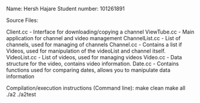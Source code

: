 Name: Hersh Hajare
Student number: 101261891

Source Files: 

Client.cc - Interface for downloading/copying a channel
ViewTube.cc - Main application for channel and video management 
ChannelList.cc - List of channels, used for managing of channels
Channel.cc - Contains a list if Videos, used for manipulation of the videoList and channel itself. 
VideoList.cc - List of videos, used for managing videos
Video.cc - Data structure for the video, contains video information.
Date.cc - Contains functions used for comparing dates, allows you to manipulate data information

Compilation/execution instructions (Command line):
make clean
make all
./a2
./a2test


